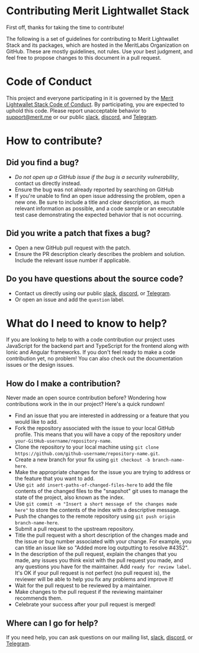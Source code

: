 # Contributing Merit Lightwallet Stack

First off, thanks for taking the time to contribute!

The following is a set of guidelines for contributing to Merit Lightwallet Stack and its packages, which are hosted in the MeritLabs Organization on GitHub. These are mostly guidelines, not rules. Use your best judgment, and feel free to propose changes to this document in a pull request.

# Code of Conduct

This project and everyone participating in it is governed by the [Merit Lightwallet Stack Code of Conduct](CODE_OF_CONDUCT.md). By participating, you are expected to uphold this code. Please report unacceptable behavior to support@merit.me or our public [slack](https://slackin.merit.me/), [discord](https://discordapp.com/invite/X3v3n3b), and [Telegram](https://t.me/meritocracy).

# How to contribute?

## Did you find a bug?

* *Do not open up a GitHub issue if the bug is a security vulnerability*, contact us directly instead.
* Ensure the bug was not already reported by searching on GitHub
* If you're unable to find an open issue addressing the problem, open a new one. Be sure to include a title and clear description, as much relevant information as possible, and a code sample or an executable test case demonstrating the expected behavior that is not occurring.

## Did you write a patch that fixes a bug?

* Open a new GitHub pull request with the patch.
* Ensure the PR description clearly describes the problem and solution. Include the relevant issue number if applicable.

## Do you have questions about the source code?

* Contact us directly using our public [slack](https://slackin.merit.me/), [discord](https://discordapp.com/invite/X3v3n3b), or [Telegram](https://t.me/meritocracy).
* Or open an issue and add the `question` label.

# What do I need to know to help?

If you are looking to help to with a code contribution our project uses JavaScript for the backend part and TypeScript for the frontend along with Ionic and Angular frameworks. If you don't feel ready to make a code contribution yet, no problem! You can also check out the documentation issues or the design issues.

## How do I make a contribution?

Never made an open source contribution before? Wondering how contributions work in the in our project? Here's a quick rundown!

* Find an issue that you are interested in addressing or a feature that you would like to add.
* Fork the repository associated with the issue to your local GitHub profile. This means that you will have a copy of the repository under `your-GitHub-username/repository-name`.
* Clone the repository to your local machine using `git clone https://github.com/github-username/repository-name.git`.
* Create a new branch for your fix using `git checkout -b branch-name-here`.
* Make the appropriate changes for the issue you are trying to address or the feature that you want to add.
* Use `git add insert-paths-of-changed-files-here` to add the file contents of the changed files to the "snapshot" git uses to manage the state of the project, also known as the index.
* Use `git commit -m "Insert a short message of the changes made here"` to store the contents of the index with a descriptive message.
* Push the changes to the remote repository using `git push origin branch-name-here`.
* Submit a pull request to the upstream repository.
* Title the pull request with a short description of the changes made and the issue or bug number associated with your change. For example, you can title an issue like so "Added more log outputting to resolve #4352".
* In the description of the pull request, explain the changes that you made, any issues you think exist with the pull request you made, and any questions you have for the maintainer. Add `ready for review label`. It's OK if your pull request is not perfect (no pull request is), the reviewer will be able to help you fix any problems and improve it!
* Wait for the pull request to be reviewed by a maintainer.
* Make changes to the pull request if the reviewing maintainer recommends them.
* Celebrate your success after your pull request is merged!

## Where can I go for help?

If you need help, you can ask questions on our mailing list, [slack](https://slackin.merit.me/), [discord](https://discordapp.com/invite/X3v3n3b), or [Telegram](https://t.me/meritocracy).
